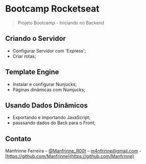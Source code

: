 # Bootcamp Rocketseat

> Projeto Bootcamp - Iniciando no Backend

## Criando o Servidor

- Configurar Servidor com 'Express';
- Criar rotas;

## Template Engine

- Instalar e configurar Nunjucks;
- Páginas dinâmicas com Numjucks;

## Usando Dados Dinâmicos

- Exportando e importando JavaScript;
- passsando dados do Back para o Front;

## Contato

Manfrinne Ferreira – [@Manfrinne_R00t](https://twitter.com/Manfrinne_R00t) – m4nfrinne@gmail.com - [https://github.com/Manfrinne](https://github.com/Manfrinne)
